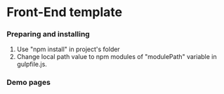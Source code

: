# Front-End template

### Preparing and installing
1. Use "npm install" in project's folder
2. Change local path value to npm modules of "modulePath" variable in gulpfile.js.

### Demo pages
